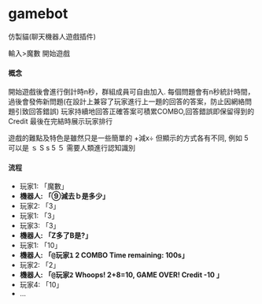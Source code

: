 # gamebot

仿製貓(聊天機器人遊戲插件)

輸入><kbd>魔數</kbd> 開始遊戲

#### 概念
開始遊戲後會進行倒計時n秒，群組成員可自由加入.
每個問題會有n秒統計時間，過後會發佈新問題(在設計上兼容了玩家進行上一題的回答的答案，防止因網絡問題引致回答錯誤)
玩家持續地回答正確答案可積累COMBO,回答錯誤即保留得到的Credit
最後在完結時展示玩家排行

遊戲的難點及特色是雖然只是一些簡單的 +減x÷ 但顯示的方式各有不同, 例如 5 可以是 ｓ S s 5 ５ 需要人類進行認知識別

#### 流程
- 玩家1: 「魔數」
- **機器人: 「⑨減去ｂ是多少」**
- 玩家2: 「3」
- 玩家1: 「3」
- 玩家3: 「3」
- **機器人: 「Z多了B是?」**
- 玩家1: 「10」
- **機器人: 「<kbd>@玩家1</kbd> 2 COMBO Time remaining: 100s」**
- 玩家2: 「2」
- **機器人: 「<kbd>@玩家2</kbd> Whoops! 2+8=10, GAME OVER! Credit -10 」**
- 玩家4: 「10」
- ...
